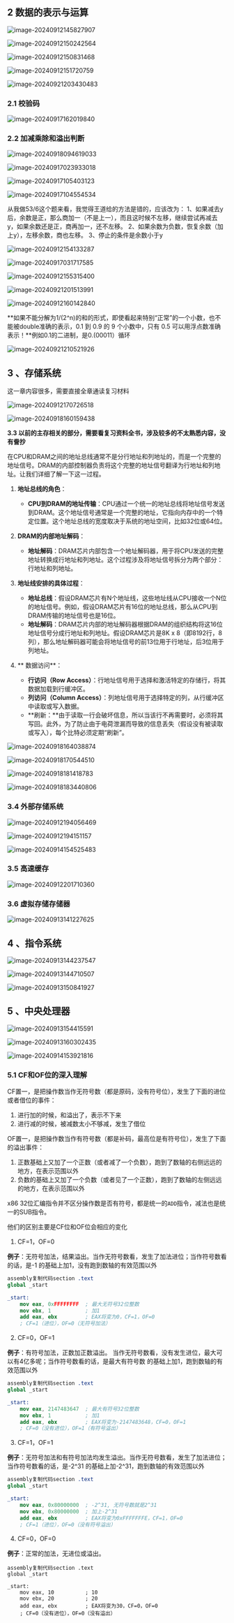 ## 2 数据的表示与运算

![image-20240912145827907](img/image-20240912145827907.png)

![image-20240912150242564](img/image-20240912150242564.png)

![image-20240912150831468](img/image-20240912150831468.png)

![image-20240912151720759](img/image-20240912151720759.png)

![image-20240921203430483](img/image-20240921203430483.png)

### 2.1 校验码

![image-20240917162019840](img/image-20240917162019840.png)

### 2.2 加减乘除和溢出判断

![image-20240918094619033](img/image-20240918094619033.png)

![image-20240917023933018](img/image-20240917023933018.png)

![image-20240917105403123](img/image-20240917105403123.png)

![image-20240917104554534](img/image-20240917104554534.png)

从我做53/6这个题来看，我觉得王道给的方法是错的，应该改为：
1、如果减去y后，余数是正，那么商加一（不是上一），而且这时候不左移，继续尝试再减去y，如果余数还是正，商再加一，还不左移。
2、如果余数为负数，恢复余数（加上y），左移余数，商也左移。
3、停止的条件是余数小于y





![image-20240912154133287](img/image-20240912154133287.png)

![image-20240917031717585](img/image-20240917031717585.png)





![image-20240912155315400](img/image-20240912155315400.png)

![image-20240921201513991](img/image-20240921201513991.png)



![image-20240912160142840](img/image-20240912160142840.png)

**如果不能分解为1/(2^n)的和的形式，即使看起来特别“正常”的一个小数，也不能被double准确的表示，0.1 到 0.9 的 9 个小数中，只有 0.5 可以用浮点数准确表示！**例如0.1的二进制，是0.(00011）循环



![image-20240921210521926](img/image-20240921210521926.png)

## 3 、存储系统

这一章内容很多，需要直接全章通读复习材料

![image-20240912170726518](img/image-20240912170726518.png)

![image-20240918160159438](img/image-20240918160159438.png)

**3.3 以前的主存相关的部分，需要看复习资料全书，涉及较多的不太熟悉内容，没有誊抄**

在CPU和DRAM之间的地址总线通常不是分行地址和列地址的，而是一个完整的地址信号。DRAM的内部控制器负责将这个完整的地址信号翻译为行地址和列地址。让我们详细了解一下这一过程。

1. **地址总线的角色**：

   - **CPU到DRAM的地址传输**：CPU通过一个统一的地址总线将地址信号发送到DRAM。这个地址信号通常是一个完整的地址，它指向内存中的一个特定位置。这个地址总线的宽度取决于系统的地址空间，比如32位或64位。

2. **DRAM的内部地址解码**：

   - **地址解码**：DRAM芯片内部包含一个地址解码器，用于将CPU发送的完整地址转换成行地址和列地址。这个过程涉及将地址信号拆分为两个部分：行地址和列地址。

3. **地址线安排的具体过程**：

   - **地址总线**：假设DRAM芯片有N个地址线，这些地址线从CPU接收一个N位的地址信号。例如，假设DRAM芯片有16位的地址总线，那么从CPU到DRAM传输的地址信号也是16位。
   - **地址解码**：DRAM芯片内部的地址解码器根据DRAM的组织结构将这16位地址信号分成行地址和列地址。假设DRAM芯片是8K x 8（即8192行，8列），那么地址解码器可能会将地址信号的前13位用于行地址，后3位用于列地址。

4. ** 数据访问**：
   - **行访问（Row Access）**：行地址信号用于选择和激活特定的存储行，将其数据加载到行缓冲区。
   - **列访问（Column Access）**：列地址信号用于选择特定的列，从行缓冲区中读取或写入数据。
   - **刷新：**由于读取一行会破坏信息，所以当该行不再需要时，必须将其写回。此外，为了防止由于电荷泄漏而导致的信息丢失（假设没有被读取或写入），每个比特必须定期“刷新”。

![image-20240918164038874](img/image-20240918164038874.png)

![image-20240918170544510](img/image-20240918170544510.png)

![image-20240918181418783](img/image-20240918181418783.png)

![image-20240918183440806](img/image-20240918183440806.png)

### 3.4 外部存储系统

![image-20240912194056469](img/image-20240912194056469.png)

![image-20240912194151157](img/image-20240912194151157.png)



![image-20240914154525483](img/image-20240914154525483.png)

### 3.5 高速缓存

![image-20240912201710360](img/image-20240912201710360.png)

### 3.6 虚拟存储存储器

![image-20240913141227625](img/image-20240913141227625.png)

## 4 、指令系统

![image-20240913144237547](img/image-20240913144237547.png)

![image-20240913144710507](img/image-20240913144710507.png)

![image-20240913150841927](img/image-20240913150841927.png)

## 5 、中央处理器

![image-20240913154415591](img/image-20240913154415591.png)

![image-20240913160302435](img/image-20240913160302435.png)

![image-20240914153921816](img/image-20240914153921816.png)

### 5.1 CF和OF位的深入理解

CF置一，是把操作数当作无符号数（都是原码，没有符号位），发生了下面的进位或者借位的事件：

1. 进行加的时候，和溢出了，表示不下来
2. 进行减的时候，被减数太小不够减，发生了借位

OF置一，是把操作数当作有符号数（都是补码，最高位是有符号位），发生了下面的溢出事件：

1. 正数基础上又加了一个正数（或者减了一个负数），跑到了数轴的右侧远远的地方，在表示范围以外
2. 负数的基础上又加了一个负数（或者见了一个正数），跑到了数轴的左侧远远的地方，在表示范围以外



x86 32位汇编指令并不区分操作数是否有符号，都是统一的`ADD`指令，减法也是统一的SUB指令。

他们的区别主要是CF位和OF位会相应的变化

1) CF=1，OF=0

**例子**：无符号加法，结果溢出。当作无符号数看，发生了加法进位；当作符号数看的话，是-1 的基础上加1，没有跑到数轴的有效范围以外

```nasm
assembly复制代码section .text
global _start

_start:
    mov eax, 0xFFFFFFFF  ; 最大无符号32位整数
    mov ebx, 1           ; 加1
    add eax, ebx         ; EAX将变为0，CF=1，OF=0
    ; CF=1（进位），OF=0（无符号加法）
```

2) CF=0，OF=1

**例子**：有符号加法，正数加正数溢出。 当作无符号数看，没有发生进位，最大可以有4亿多呢；当作符号数看的话，是最大有符号数 的基础上加1，跑到数轴的有效范围以外

```nasm
assembly复制代码section .text
global _start

_start:
    mov eax, 2147483647  ; 最大有符号32位整数
    mov ebx, 1           ; 加1
    add eax, ebx         ; EAX将变为-2147483648，CF=0，OF=1
    ; CF=0（没有进位），OF=1（有符号溢出）
```

3) CF=1，OF=1  

**例子**：无符号加法和有符号加法均发生溢出。当作无符号数看，发生了加法进位；当作符号数看的话，是-2^31 的基础上加-2^31，跑到数轴的有效范围以外

```nasm
assembly复制代码section .text
global _start

_start:
    mov eax, 0x80000000  ; -2^31, 无符号数就是2^31
    mov ebx, 0x80000000  ; 加上-2^31
    add eax, ebx         ; EAX将变为0xFFFFFFFE，CF=1，OF=0
    ; CF=1（进位），OF=0（没有符号溢出）
```

4) CF=0，OF=0

**例子**：正常的加法，无进位或溢出。

```
assembly复制代码section .text
global _start

_start:
    mov eax, 10          ; 10
    mov ebx, 20          ; 20
    add eax, ebx         ; EAX将变为30，CF=0，OF=0
    ; CF=0（没有进位），OF=0（没有溢出）
```